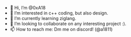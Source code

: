 - 👋 Hi, I’m @0xA18
- 👀 I’m interested in c++ coding, but also design.
- 🌱 I’m currently learning ziglang.
- 💞️ I’m looking to collaborate on any interesting project :).
- 📫 How to reach me: Dm me on discord! (@a1811)

<!---
0xA18/0xA18 is a ✨ special ✨ repository because its `README.md` (this file) appears on your GitHub profile.
You can click the Preview link to take a look at your changes.
--->
